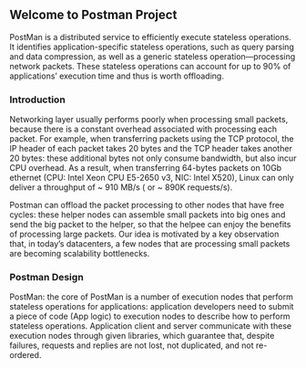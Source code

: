 ## Welcome to Postman Project

PostMan is a distributed service to efficiently execute stateless operations.
It identifies application-specific stateless operations, such as query parsing and data compression,
as well as a generic stateless operation—processing
network packets. These stateless operations can account for
up to 90% of applications’ execution time and thus is worth
offloading.

### Introduction

Networking layer usually performs poorly when processing
small packets, because there is a constant overhead associated
with processing each packet. For example, when transferring
packets using the TCP protocol, the IP header of each
packet takes 20 bytes and the TCP header takes another 20
bytes: these additional bytes not only consume bandwidth,
but also incur CPU overhead. As a result, when transferring
64-bytes packets on 10Gb ethernet (CPU: Intel Xeon CPU E5-2650 v3, NIC: Intel X520), Linux can only deliver a throughput of ~ 910 MB/s ( or ~ 890K requests/s).

Postman can offload the packet processing
to other nodes that have free cycles: these helper nodes can
assemble small packets into big ones and send the big packet
to the helper, so that the helpee can enjoy the benefits of processing
large packets. Our idea is motivated by a key observation
that, in today’s datacenters, a few nodes that are processing
small packets are becoming scalability bottlenecks.

### Postman Design

PostMan: the core of PostMan is a number
of execution nodes that perform stateless operations for applications:
application developers need to submit a piece of
code (App logic) to execution nodes to describe how to perform
stateless operations. Application client and server communicate
with these execution nodes through given libraries,
which guarantee that, despite failures, requests and replies
are not lost, not duplicated, and not re-ordered.
